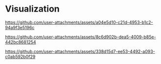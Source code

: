 # Visualization

https://github.com/user-attachments/assets/a04e5d10-c21d-4953-b1c2-94a9f3e5196c



https://github.com/user-attachments/assets/8c6d902b-dea5-4009-b85e-442bc8681254



https://github.com/user-attachments/assets/338d15d7-ee53-4492-a093-c0ab592b0f29

